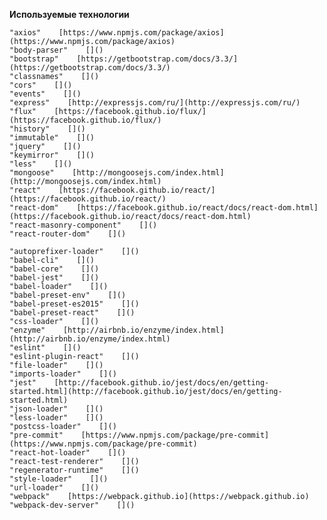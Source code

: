 **Используемые технологии**


    "axios"    [https://www.npmjs.com/package/axios](https://www.npmjs.com/package/axios)
    "body-parser"    []()
    "bootstrap"    [https://getbootstrap.com/docs/3.3/](https://getbootstrap.com/docs/3.3/)
    "classnames"    []()
    "cors"    []()
    "events"    []()
    "express"    [http://expressjs.com/ru/](http://expressjs.com/ru/)
    "flux"    [https://facebook.github.io/flux/](https://facebook.github.io/flux/)
    "history"    []()
    "immutable"    []()
    "jquery"    []()
    "keymirror"    []()
    "less"    []()
    "mongoose"    [http://mongoosejs.com/index.html](http://mongoosejs.com/index.html)
    "react"    [https://facebook.github.io/react/](https://facebook.github.io/react/)
    "react-dom"    [https://facebook.github.io/react/docs/react-dom.html](https://facebook.github.io/react/docs/react-dom.html)
    "react-masonry-component"    []()
    "react-router-dom"    []()

    "autoprefixer-loader"    []()
    "babel-cli"    []()
    "babel-core"    []()
    "babel-jest"    []()
    "babel-loader"    []()
    "babel-preset-env"    []()
    "babel-preset-es2015"    []()
    "babel-preset-react"    []()
    "css-loader"    []()
    "enzyme"    [http://airbnb.io/enzyme/index.html](http://airbnb.io/enzyme/index.html)
    "eslint"    []()
    "eslint-plugin-react"    []()
    "file-loader"    []()
    "imports-loader"    []()
    "jest"    [http://facebook.github.io/jest/docs/en/getting-started.html](http://facebook.github.io/jest/docs/en/getting-started.html)
    "json-loader"    []()
    "less-loader"    []()
    "postcss-loader"    []()
    "pre-commit"    [https://www.npmjs.com/package/pre-commit](https://www.npmjs.com/package/pre-commit)
    "react-hot-loader"    []()
    "react-test-renderer"    []()
    "regenerator-runtime"    []()
    "style-loader"    []()
    "url-loader"    []()
    "webpack"    [https://webpack.github.io](https://webpack.github.io)
    "webpack-dev-server"    []()
